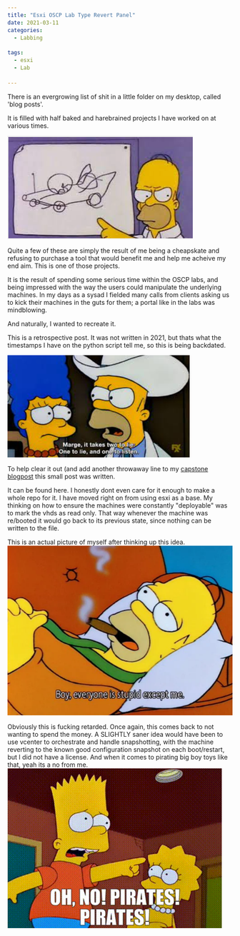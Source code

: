 ```yaml
---
title: "Esxi OSCP Lab Type Revert Panel"
date: 2021-03-11
categories:
  - Labbing
  
tags:
  - esxi
  - Lab

---
```


There is an evergrowing list of shit in a little folder on my desktop, called 'blog posts'.

It is filled with half baked and harebrained projects I have worked on at various times.

![idea](/assets/images/esxi/idea.png)

Quite a few of these are simply the result of me being a cheapskate and refusing to purchase a tool that would benefit me and help me acheive my end aim.  This  is one of those projects.

It is the result of spending some serious time within the OSCP labs, and being impressed with the way the users could manipulate the underlying machines. In my days as a sysad I fielded many calls from clients asking us to kick their machines in the guts for them; a  portal like in the labs was mindblowing.

And naturally, I wanted to recreate it. 

This is a retrospective post. It was not written in 2021, but thats what the timestamps I have on  the python script tell me, so this is being backdated.

![lie](/assets/images/esxi/lie.png)

To help clear it out (and add another throwaway line to my [capstone blogpost](https://onecloudemoji.github.io/labbing/vagrant-ad-lab/) this small post was written.

It can be found here. I honestly dont even care for it enough to make a whole repo for it. I have moved right on from using esxi as a base. My thinking on  how to ensure the machines were constantly "deployable" was to mark the vhds as read only. That way whenever the machine was re/booted it would go back to its previous state, since nothing can be  written to the file.

This is an actual picture of myself after thinking up this idea.
![stupid](/assets/images/esxi/stupid.png)

Obviously this is fucking retarded. Once again, this comes back to not wanting to spend the money. A SLIGHTLY saner idea would have been to use vcenter to orchestrate and handle snapshotting, with the machine reverting to the known good configuration snapshot on each boot/restart,  but I did not have a license. And when it comes to pirating big boy toys like that, yeah its a no from me.
![pirates](/assets/images/esxi/pirates.png)
